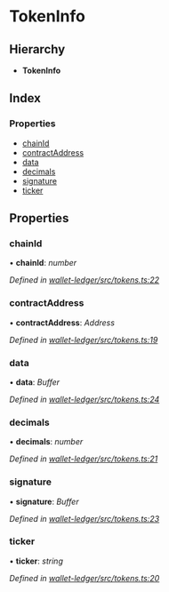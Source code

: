# TokenInfo

## Hierarchy

* **TokenInfo**

## Index

### Properties

* [chainId]()
* [contractAddress]()
* [data]()
* [decimals]()
* [signature]()
* [ticker]()

## Properties

### chainId

• **chainId**: _number_

_Defined in_ [_wallet-ledger/src/tokens.ts:22_](https://github.com/celo-org/celo-monorepo/blob/master/packages/sdk/wallets/wallet-ledger/src/tokens.ts#L22)

### contractAddress

• **contractAddress**: _Address_

_Defined in_ [_wallet-ledger/src/tokens.ts:19_](https://github.com/celo-org/celo-monorepo/blob/master/packages/sdk/wallets/wallet-ledger/src/tokens.ts#L19)

### data

• **data**: _Buffer_

_Defined in_ [_wallet-ledger/src/tokens.ts:24_](https://github.com/celo-org/celo-monorepo/blob/master/packages/sdk/wallets/wallet-ledger/src/tokens.ts#L24)

### decimals

• **decimals**: _number_

_Defined in_ [_wallet-ledger/src/tokens.ts:21_](https://github.com/celo-org/celo-monorepo/blob/master/packages/sdk/wallets/wallet-ledger/src/tokens.ts#L21)

### signature

• **signature**: _Buffer_

_Defined in_ [_wallet-ledger/src/tokens.ts:23_](https://github.com/celo-org/celo-monorepo/blob/master/packages/sdk/wallets/wallet-ledger/src/tokens.ts#L23)

### ticker

• **ticker**: _string_

_Defined in_ [_wallet-ledger/src/tokens.ts:20_](https://github.com/celo-org/celo-monorepo/blob/master/packages/sdk/wallets/wallet-ledger/src/tokens.ts#L20)

